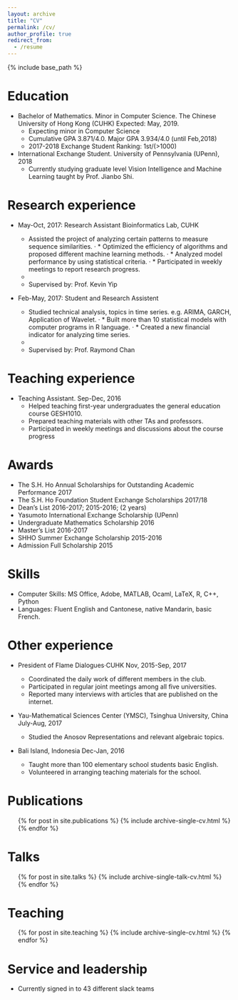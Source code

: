 ```yaml
---
layout: archive
title: "CV"
permalink: /cv/
author_profile: true
redirect_from:
  - /resume
---
```


{% include base_path %}

Education
======
* Bachelor of Mathematics. Minor in Computer Science. The Chinese University of Hong Kong (CUHK) Expected: May, 2019.
  * Expecting minor in Computer Science
  * Cumulative GPA 3.871/4.0. Major GPA 3.934/4.0 (until Feb,2018)
  * 2017-2018 Exchange Student Ranking:  1st/(>1000)
* International Exchange Student. University of Pennsylvania (UPenn), 2018
  * Currently studying graduate level Vision Intelligence and Machine Learning taught by Prof. Jianbo Shi. 
  

Research experience
======
* May-Oct, 2017: Research Assistant    Bioinformatics Lab, CUHK
  * Assisted the project of analyzing certain patterns to measure sequence similarities.
· * Optimized the efficiency of algorithms and proposed different machine learning methods.
· * Analyzed model performance by using statistical criteria.
· * Participated in weekly meetings to report research progress.
  * 
  * Supervised by: Prof. Kevin Yip

* Feb-May, 2017: Student and Research Assistent
  * Studied technical analysis, topics in time series. e.g. ARIMA, GARCH, Application of Wavelet. 
· * Built more than 10 statistical models with computer programs in R language.
· * Created a new financial indicator for analyzing time series.
  * 
  * Supervised by: Prof. Raymond Chan
  
Teaching experience
======
* Teaching Assistant. Sep-Dec, 2016
  * Helped teaching first-year undergraduates the general education course GESH1010.
  * Prepared teaching materials with other TAs and professors.
  * Participated in weekly meetings and discussions about the course progress  
  
Awards
======
* The S.H. Ho Annual Scholarships for Outstanding Academic Performance 2017
* The S.H. Ho Foundation Student Exchange Scholarships 2017/18
* Dean’s List 2016-2017; 2015-2016; (2 years)
* Yasumoto International Exchange Scholarship (UPenn)
* Undergraduate Mathematics Scholarship 2016
* Master’s List 2016-2017
* SHHO Summer Exchange Scholarship 2015-2016
* Admission Full Scholarship 2015

Skills
======
* Computer Skills: MS Office, Adobe, MATLAB, Ocaml, LaTeX, R, C++, Python
* Languages: Fluent English and Cantonese, native Mandarin, basic French.

Other experience
======

* President of Flame Dialogues·CUHK Nov, 2015-Sep, 2017
  * Coordinated the daily work of different members in the club.
  * Participated in regular joint meetings among all five universities.
  * Reported many interviews with articles that are published on the internet.

* Yau-Mathematical Sciences Center (YMSC), Tsinghua University, China July-Aug, 2017
  * Studied the Anosov Representations and relevant algebraic topics.

* Bali Island, Indonesia Dec-Jan, 2016
  * Taught more than 100 elementary school students basic English.
  * Volunteered in arranging teaching materials for the school.
  
Publications
======
  <ul>{% for post in site.publications %}
    {% include archive-single-cv.html %}
  {% endfor %}</ul>
  
Talks
======
  <ul>{% for post in site.talks %}
    {% include archive-single-talk-cv.html %}
  {% endfor %}</ul>
  
Teaching
======
  <ul>{% for post in site.teaching %}
    {% include archive-single-cv.html %}
  {% endfor %}</ul>
  
Service and leadership
======
* Currently signed in to 43 different slack teams
